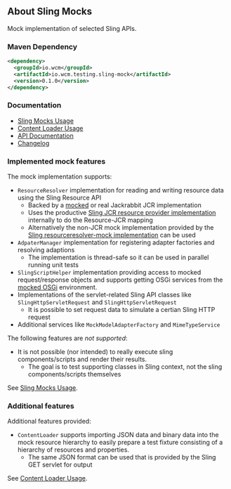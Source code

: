 ## About Sling Mocks

Mock implementation of selected Sling APIs.

### Maven Dependency

```xml
<dependency>
  <groupId>io.wcm</groupId>
  <artifactId>io.wcm.testing.sling-mock</artifactId>
  <version>0.1.0</version>
</dependency>
```

### Documentation

* [Sling Mocks Usage][usage-mocks]
* [Content Loader Usage][usage-content-loader]
* [API Documentation][apidocs]
* [Changelog][changelog]

### Implemented mock features

The mock implementation supports:

* `ResourceResolver` implementation for reading and writing resource data using the Sling Resource API
    * Backed by a [mocked][jcr-mock] or real Jackrabbit JCR implementation
    * Uses the productive [Sling JCR resource provider implementation][jcr-resource] internally to do the Resource-JCR mapping
    * Alternatively the non-JCR mock implementation provided by the 
   [Sling resourceresolver-mock implementation][resourceresolver-mock] can be used
* `AdpaterManager` implementation for registering adapter factories and resolving adaptions
    * The implementation is thread-safe so it can be used in parallel running unit tests
* `SlingScriptHelper` implementation providing access to mocked request/response objects and supports getting
   OSGi services from the [mocked OSGi][osgi-mock] environment.
* Implementations of the servlet-related Sling API classes like `SlingHttpServletRequest` and `SlingHttpServletRequest`
    * It is possible to set request data to simulate a certian Sling HTTP request
* Additional services like `MockModelAdapterFactory` and  `MimeTypeService` 

[osgi-mock]: http://wcm.io/testing/osgi-mock/
[jcr-mock]: http://wcm.io/testing/jcr-mock/
[jcr-resource]: http://svn.apache.org/repos/asf/sling/trunk/bundles/jcr/resource
[resourceresolver-mock]: http://svn.eu.apache.org/repos/asf/sling/trunk/testing/resourceresolver-moc

The following features are *not supported*:

* It is not possible (nor intended) to really execute sling components/scripts and render their results.
    * The goal is to test supporting classes in Sling context, not the sling components/scripts themselves

See [Sling Mocks Usage][usage-mocks].

### Additional features

Additional features provided:

* `ContentLoader` supports importing JSON data and binary data into the mock resource hierarchy to easily 
  prepare a test fixture consisting of a hierarchy of resources and properties.
    * The same JSON format can be used that is provided by the Sling GET servlet for output

See [Content Loader Usage][usage-content-loader].

[usage-mocks]: usage-mocks.html
[usage-content-loader]: usage-content-loader.html
[apidocs]: apidocs/
[changelog]: changes-report.html
